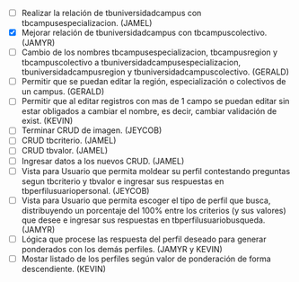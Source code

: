 - [ ] Realizar la relación de tbuniversidadcampus con tbcampusespecializacion. (JAMEL)
- [x] Mejorar relación de tbuniversidadcampus con tbcampuscolectivo. (JAMYR)
- [ ] Cambio de los nombres tbcampusespecializacion, tbcampusregion y tbcampuscolectivo a tbuniversidadcampusespecializacion, tbuniversidadcampusregion y tbuniversidadcampuscolectivo. (GERALD)
- [ ] Permitir que se puedan editar la región, especialización o colectivos de un campus. (GERALD)
- [ ] Permitir que al editar registros con mas de 1 campo se puedan editar sin estar obligados a cambiar el nombre, es decir, cambiar validación de exist. (KEVIN)
- [ ] Terminar CRUD de imagen. (JEYCOB)
- [ ] CRUD tbcriterio. (JAMEL)
- [ ] CRUD tbvalor. (JAMEL)
- [ ] Ingresar datos a los nuevos CRUD. (JAMEL)
- [ ] Vista para Usuario que permita moldear su perfil contestando preguntas segun tbcriterio y tbvalor e ingresar sus respuestas en tbperfilusuariopersonal. (JEYCOB)
- [ ] Vista para Usuario que permita escoger el tipo de perfil que busca, distribuyendo un porcentaje del 100% entre los criterios (y sus valores) que desee e ingresar sus respuestas en tbperfilusuariobusqueda. (JAMYR)
- [ ] Lógica que procese las respuesta del perfil deseado para generar ponderados con los demás perfiles. (JAMYR y KEVIN)
- [ ] Mostar listado de los perfiles según valor de ponderación de forma descendiente. (KEVIN)